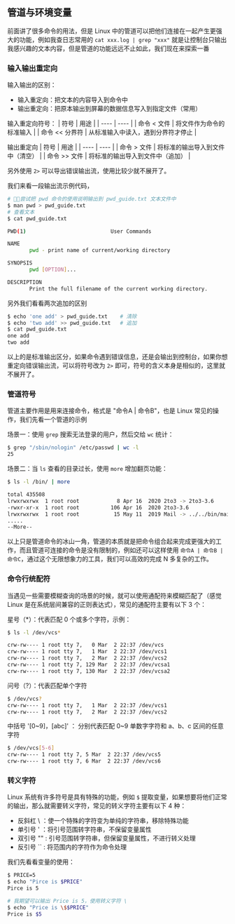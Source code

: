 ## 管道与环境变量

前面讲了很多命令的用法，但是 Linux 中的管道可以把他们连接在一起产生更强大的功能，例如我查日志常用的 `cat xxx.log | grep "xxx"` 就是让控制台只输出我感兴趣的文本内容，但是管道的功能远远不止如此，我们现在来探索一番

### 输入输出重定向
输入输出的区别：
* 输入重定向：把文本的内容导入到命令中
* 输出重定向：把原本输出到屏幕的数据信息写入到指定文件（常用）


输入重定向符号：
|  符号   | 用途  |
|  ----  | ----  |
| 命令 < 文件 | 将文件作为命令的标准输入 |
| 命令 << 分界符 | 从标准输入中读入，遇到分界符才停止 |


输出重定向
|  符号   | 用途  |
|  ----  | ----  |
| 命令 > 文件 | 将标准的输出导入到文件中（清空） |
| 命令 >> 文件 | 将标准的输出导入到文件中（追加） |

另外使用 `2>` 可以导出错误输出流，使用比较少就不展开了。

我们来看一段输出流示例代码，
```bash
# 尝试把 pwd 命令的使用说明输出到 pwd_guide.txt 文本文件中
$ man pwd > pwd_guide.txt
# 查看文本
$ cat pwd_guide.txt

PWD(1)                           User Commands                          PWD(1)

NAME
       pwd - print name of current/working directory

SYNOPSIS
       pwd [OPTION]...

DESCRIPTION
       Print the full filename of the current working directory.
```
另外我们看看两次追加的区别
```bash
$ echo 'one add' > pwd_guide.txt    # 清除
$ echo 'two add' >> pwd_guide.txt   # 追加
$ cat pwd_guide.txt
one add
two add
```
以上的是标准输出区分，如果命令遇到错误信息，还是会输出到控制台，如果你想重定向错误输出流，可以将符号改为 `2>` 即可，符号的含义本身是相似的，这里就不展开了。

### 管道符号
管道主要作用是用来连接命令，格式是 "命令A | 命令B"，也是 Linux 常见的操作，我们先看一个管道的示例

场景一：使用 `grep` 搜索无法登录的用户，然后交给 `wc` 统计：
```bash
$ grep "/sbin/nologin" /etc/passwd | wc -l
25
```
场景二：当 `ls` 查看的目录过长，使用 `more` 增加翻页功能：
```bash
$ ls -l /bin/ | more

total 435508
lrwxrwxrwx  1 root root            8 Apr 16  2020 2to3 -> 2to3-3.6
-rwxr-xr-x  1 root root          106 Apr 16  2020 2to3-3.6
lrwxrwxrwx  1 root root           15 May 11  2019 Mail -> ../../bin/mailx
.....
--More--
```

以上只是管道命令的冰山一角，管道的本质就是把命令组合起来完成更强大的工作，而且管道可连接的命令是没有限制的，例如还可以这样使用 `命令A | 命令B | 命令C`，通过这个无限想象力的工具，我们可以高效的完成 N 多复杂的工作。

### 命令行统配符
当遇见一些需要模糊查询的场景的时候，就可以使用通配符来模糊匹配了（感觉 Linux 是在系统层间兼容的正则表达式），常见的通配符主要有以下 3 个：

星号（*）：代表匹配 0 个或多个字符，示例：
```bash
$ ls -l /dev/vcs*

crw-rw---- 1 root tty 7,   0 Mar  2 22:37 /dev/vcs
crw-rw---- 1 root tty 7,   1 Mar  2 22:37 /dev/vcs1
crw-rw---- 1 root tty 7,   2 Mar  2 22:37 /dev/vcs2
crw-rw---- 1 root tty 7, 129 Mar  2 22:37 /dev/vcsa1
crw-rw---- 1 root tty 7, 130 Mar  2 22:37 /dev/vcsa2
```

问号（?）：代表匹配单个字符
```bash
$ /dev/vcs?
crw-rw---- 1 root tty 7,   1 Mar  2 22:37 /dev/vcs1
crw-rw---- 1 root tty 7,   2 Mar  2 22:37 /dev/vcs2
```
中括号 '[0~9]，[abc]' ： 分别代表匹配 0~9 单数字字符和 a、b、c 区间的任意字符
```bash
$ /dev/vcs[5-6]
crw-rw---- 1 root tty 7, 5 Mar  2 22:37 /dev/vcs5
crw-rw---- 1 root tty 7, 6 Mar  2 22:37 /dev/vcs6
```

### 转义字符
Linux 系统有许多符号是具有特殊的功能，例如 `$` 提取变量，如果想要将他们正常的输出，那么就需要转义字符，常见的转义字符主要有以下 4 种：
* 反斜杠 \ ：使一个特殊的字符变为单纯的字符串，移除特殊功能
* 单引号 ' ：将引号范围转字符串，不保留变量属性
* 双引号 "" : 引号范围转字符串，但保留变量属性，不进行转义处理
* 反引号 `` : 将范围内的字符作为命令处理

我们先看看变量的使用：
```bash
$ PRICE=5
$ echo "Pirce is $PRICE"
Pirce is 5

# 我期望可以输出 Price is 5，使用转义字符 \
$ echo "Price is \$$PRICE"
Price is $5
```
